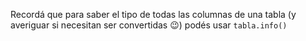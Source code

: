 Recordá que para saber el tipo de todas las columnas de una tabla (y averiguar si necesitan ser convertidas :wink:) podés usar `tabla.info()`